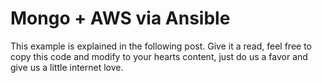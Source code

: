 # Mongo + AWS via Ansible
This example is explained in the following post. Give it a read, feel free to copy this code and modify to your hearts content, just do us a favor and give us a little internet love.